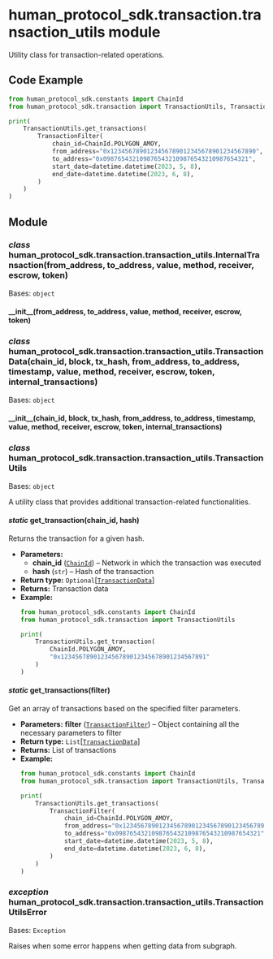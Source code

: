 # human_protocol_sdk.transaction.transaction_utils module

Utility class for transaction-related operations.

## Code Example

```python
from human_protocol_sdk.constants import ChainId
from human_protocol_sdk.transaction import TransactionUtils, TransactionFilter

print(
    TransactionUtils.get_transactions(
        TransactionFilter(
            chain_id=ChainId.POLYGON_AMOY,
            from_address="0x1234567890123456789012345678901234567890",
            to_address="0x0987654321098765432109876543210987654321",
            start_date=datetime.datetime(2023, 5, 8),
            end_date=datetime.datetime(2023, 6, 8),
        )
    )
)
```

## Module

### *class* human_protocol_sdk.transaction.transaction_utils.InternalTransaction(from_address, to_address, value, method, receiver, escrow, token)

Bases: `object`

#### \_\_init_\_(from_address, to_address, value, method, receiver, escrow, token)

### *class* human_protocol_sdk.transaction.transaction_utils.TransactionData(chain_id, block, tx_hash, from_address, to_address, timestamp, value, method, receiver, escrow, token, internal_transactions)

Bases: `object`

#### \_\_init_\_(chain_id, block, tx_hash, from_address, to_address, timestamp, value, method, receiver, escrow, token, internal_transactions)

### *class* human_protocol_sdk.transaction.transaction_utils.TransactionUtils

Bases: `object`

A utility class that provides additional transaction-related functionalities.

#### *static* get_transaction(chain_id, hash)

Returns the transaction for a given hash.

* **Parameters:**
  * **chain_id** ([`ChainId`](human_protocol_sdk.constants.md#human_protocol_sdk.constants.ChainId)) – Network in which the transaction was executed
  * **hash** (`str`) – Hash of the transaction
* **Return type:**
  `Optional`[[`TransactionData`](#human_protocol_sdk.transaction.transaction_utils.TransactionData)]
* **Returns:**
  Transaction data
* **Example:**
  ```python
  from human_protocol_sdk.constants import ChainId
  from human_protocol_sdk.transaction import TransactionUtils

  print(
      TransactionUtils.get_transaction(
          ChainId.POLYGON_AMOY,
          "0x1234567890123456789012345678901234567891"
      )
  )
  ```

#### *static* get_transactions(filter)

Get an array of transactions based on the specified filter parameters.

* **Parameters:**
  **filter** ([`TransactionFilter`](human_protocol_sdk.filter.md#human_protocol_sdk.filter.TransactionFilter)) – Object containing all the necessary parameters to filter
* **Return type:**
  `List`[[`TransactionData`](#human_protocol_sdk.transaction.transaction_utils.TransactionData)]
* **Returns:**
  List of transactions
* **Example:**
  ```python
  from human_protocol_sdk.constants import ChainId
  from human_protocol_sdk.transaction import TransactionUtils, TransactionFilter

  print(
      TransactionUtils.get_transactions(
          TransactionFilter(
              chain_id=ChainId.POLYGON_AMOY,
              from_address="0x1234567890123456789012345678901234567890",
              to_address="0x0987654321098765432109876543210987654321",
              start_date=datetime.datetime(2023, 5, 8),
              end_date=datetime.datetime(2023, 6, 8),
          )
      )
  )
  ```

### *exception* human_protocol_sdk.transaction.transaction_utils.TransactionUtilsError

Bases: `Exception`

Raises when some error happens when getting data from subgraph.
